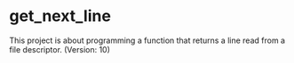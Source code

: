 # get_next_line
This project is about programming a function that returns a line read from a file descriptor. (Version: 10)
